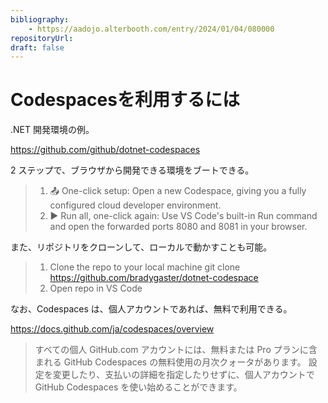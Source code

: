 ```yaml
---
bibliography: 
    - https://aadojo.alterbooth.com/entry/2024/01/04/080000
repositoryUrl:
draft: false
---
```


# Codespacesを利用するには

.NET 開発環境の例。

https://github.com/github/dotnet-codespaces

2 ステップで、ブラウザから開発できる環境をブートできる。

> 1. 📤 One-click setup: Open a new Codespace, giving you a fully configured cloud developer environment.
> 1. ▶️ Run all, one-click again: Use VS Code's built-in Run command and open the forwarded ports 8080 and 8081 in your browser.

また、リポジトリをクローンして、ローカルで動かすことも可能。

> 1. Clone the repo to your local machine git clone https://github.com/bradygaster/dotnet-codespace
> 1. Open repo in VS Code

なお、Codespaces は、個人アカウントであれば、無料で利用できる。

https://docs.github.com/ja/codespaces/overview

> すべての個人 GitHub.com アカウントには、無料または Pro プランに含まれる GitHub Codespaces の無料使用の月次クォータがあります。 設定を変更したり、支払いの詳細を指定したりせずに、個人アカウントで GitHub Codespaces を使い始めることができます。
